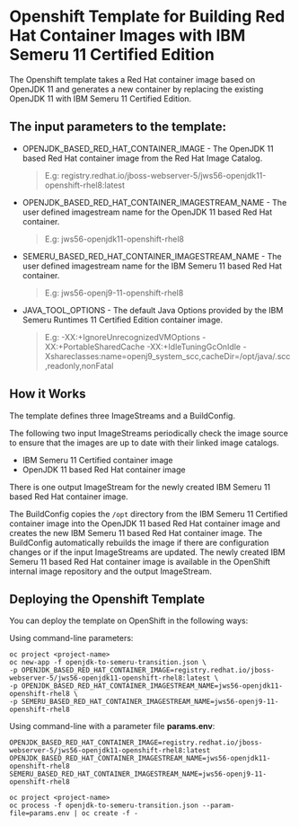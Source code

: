 # Openshift Template for Building Red Hat Container Images with IBM Semeru 11 Certified Edition

The Openshift template takes a Red Hat container image based on OpenJDK 11 and generates a new container by replacing the existing OpenJDK 11 with IBM Semeru 11 Certified Edition.

## The input parameters to the template:
  - OPENJDK_BASED_RED_HAT_CONTAINER_IMAGE - The OpenJDK 11 based Red Hat container image from the Red Hat Image Catalog.
    > E.g: registry.redhat.io/jboss-webserver-5/jws56-openjdk11-openshift-rhel8:latest
  - OPENJDK_BASED_RED_HAT_CONTAINER_IMAGESTREAM_NAME - The user defined imagestream name for the OpenJDK 11 based Red Hat container.
    > E.g: jws56-openjdk11-openshift-rhel8
  - SEMERU_BASED_RED_HAT_CONTAINER_IMAGESTREAM_NAME - The user defined imagestream name for the IBM Semeru 11 based Red Hat container.
    > E.g: jws56-openj9-11-openshift-rhel8
  - JAVA_TOOL_OPTIONS - The default Java Options provided by the IBM Semeru Runtimes 11 Certified Edition container image.
    > E.g: -XX:+IgnoreUnrecognizedVMOptions -XX:+PortableSharedCache -XX:+IdleTuningGcOnIdle -Xshareclasses:name=openj9_system_scc,cacheDir=/opt/java/.scc,readonly,nonFatal

## How it Works


The template defines three ImageStreams and a BuildConfig.

The following two input ImageStreams periodically check the image source to ensure that the images are up to date with their linked image catalogs.

- IBM Semeru 11 Certified container image
- OpenJDK 11 based Red Hat container image

There is one output ImageStream for the newly created IBM Semeru 11 based Red Hat container image.

The BuildConfig copies the `/opt` directory from the IBM Semeru 11 Certified container image into the OpenJDK 11 based Red Hat container image and creates the new IBM Semeru 11 based Red Hat container image. The BuildConfig automatically rebuilds the image if there are configuration changes or if the input ImageStreams are updated. The newly created IBM Semeru 11 based Red Hat container image is available in the OpenShift internal image repository and the output ImageStream.

## Deploying the Openshift Template

You can deploy the template on OpenShift in the following ways:

Using command-line parameters:
```
oc project <project-name>
oc new-app -f openjdk-to-semeru-transition.json \
-p OPENJDK_BASED_RED_HAT_CONTAINER_IMAGE=registry.redhat.io/jboss-webserver-5/jws56-openjdk11-openshift-rhel8:latest \
-p OPENJDK_BASED_RED_HAT_CONTAINER_IMAGESTREAM_NAME=jws56-openjdk11-openshift-rhel8 \
-p SEMERU_BASED_RED_HAT_CONTAINER_IMAGESTREAM_NAME=jws56-openj9-11-openshift-rhel8
```

Using command-line with a parameter file **params.env**:
```
OPENJDK_BASED_RED_HAT_CONTAINER_IMAGE=registry.redhat.io/jboss-webserver-5/jws56-openjdk11-openshift-rhel8:latest
OPENJDK_BASED_RED_HAT_CONTAINER_IMAGESTREAM_NAME=jws56-openjdk11-openshift-rhel8
SEMERU_BASED_RED_HAT_CONTAINER_IMAGESTREAM_NAME=jws56-openj9-11-openshift-rhel8
```
```
oc project <project-name>
oc process -f openjdk-to-semeru-transition.json --param-file=params.env | oc create -f -
```
